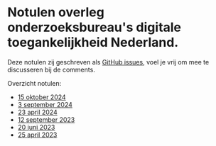 # Notulen overleg onderzoeksbureau's digitale toegankelijkheid Nederland. 
 
Deze notulen zij geschreven als [GitHub issues](https://github.com/WCAG-Audit-Discussions/notulen-obnl/issues), voel je vrij om mee te discusseren bij de comments.

Overzicht notulen:
- [15 oktober 2024](https://github.com/WCAG-Audit-Discussions/notulen-obnl/issues/6)
- [3 september 2024](https://github.com/WCAG-Audit-Discussions/notulen-obnl/issues/5)
- [23 april 2024](https://github.com/WCAG-Audit-Discussions/notulen-obnl/issues/4)
- [12 september 2023](https://github.com/WCAG-Audit-Discussions/notulen-obnl/issues/3)
- [20 juni 2023](https://github.com/WCAG-Audit-Discussions/notulen-obnl/issues/2)
- [25 april 2023](https://github.com/WCAG-Audit-Discussions/notulen-obnl/issues/1)
